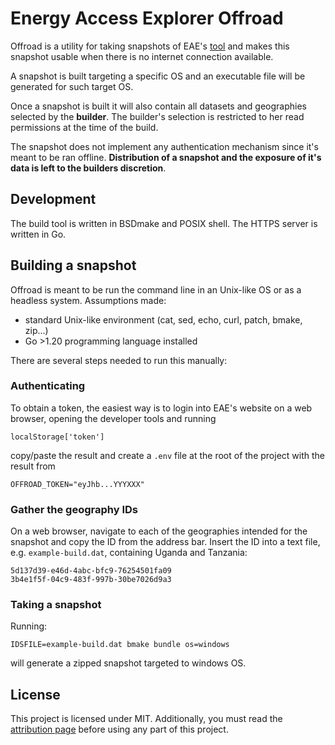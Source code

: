 # Energy Access Explorer Offroad

Offroad is a utility for taking snapshots of EAE's
[tool](https://github.com/energyaccessexplorer/tool) and makes this snapshot
usable when there is no internet connection available.

A snapshot is built targeting a specific OS and an executable file will be
generated for such target OS.

Once a snapshot is built it will also contain all datasets and geographies
selected by the **builder**. The builder's selection is restricted to her
read permissions at the time of the build.

The snapshot does not implement any authentication mechanism since it's meant to
be ran offline. **Distribution of a snapshot and the exposure of it's data is
left to the builders discretion**.


## Development

The build tool is written in BSDmake and POSIX shell. The HTTPS server is
written in Go.


## Building a snapshot

Offroad is meant to be run the command line in an Unix-like OS or as a headless
system. Assumptions made:

- standard Unix-like environment (cat, sed, echo, curl, patch, bmake, zip...)
- Go >1.20 programming language installed

There are several steps needed to run this manually:

### Authenticating

To obtain a token, the easiest way is to login into EAE's website on a
web browser, opening the developer tools and running

	localStorage['token']

copy/paste the result and create a `.env` file at the root of the project
with the result from

	OFFROAD_TOKEN="eyJhb...YYYXXX"

### Gather the geography IDs

On a web browser, navigate to each of the geographies intended for the snapshot
and copy the ID from the address bar. Insert the ID into a text file,
e.g. `example-build.dat`, containing Uganda and Tanzania:

	5d137d39-e46d-4abc-bfc9-76254501fa09
	3b4e1f5f-04c9-483f-997b-30be7026d9a3

### Taking a snapshot

Running:

	IDSFILE=example-build.dat bmake bundle os=windows

will generate a zipped snapshot targeted to windows OS.


## License

This project is licensed under MIT. Additionally, you must read the
[attribution page](https://www.energyaccessexplorer.org/attribution)
before using any part of this project.
